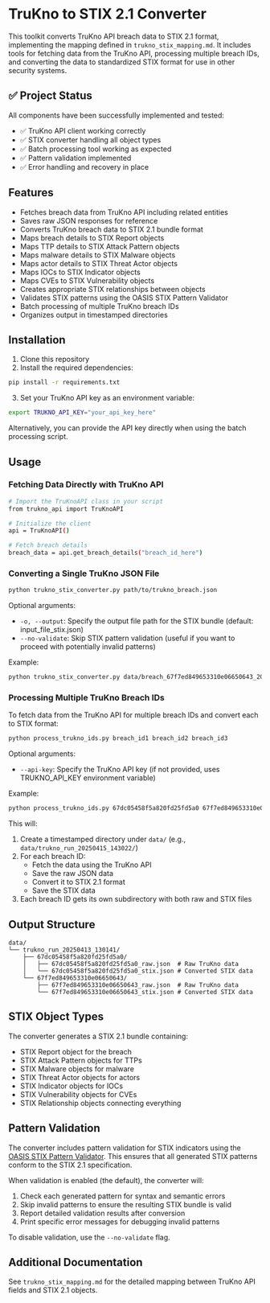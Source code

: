 # TruKno to STIX 2.1 Converter

This toolkit converts TruKno API breach data to STIX 2.1 format, implementing the mapping defined in `trukno_stix_mapping.md`. It includes tools for fetching data from the TruKno API, processing multiple breach IDs, and converting the data to standardized STIX format for use in other security systems.

## ✅ Project Status

All components have been successfully implemented and tested:

- ✅ TruKno API client working correctly
- ✅ STIX converter handling all object types
- ✅ Batch processing tool working as expected
- ✅ Pattern validation implemented
- ✅ Error handling and recovery in place

## Features

- Fetches breach data from TruKno API including related entities
- Saves raw JSON responses for reference
- Converts TruKno breach data to STIX 2.1 bundle format
- Maps breach details to STIX Report objects
- Maps TTP details to STIX Attack Pattern objects
- Maps malware details to STIX Malware objects
- Maps actor details to STIX Threat Actor objects
- Maps IOCs to STIX Indicator objects
- Maps CVEs to STIX Vulnerability objects
- Creates appropriate STIX relationships between objects
- Validates STIX patterns using the OASIS STIX Pattern Validator
- Batch processing of multiple TruKno breach IDs
- Organizes output in timestamped directories

## Installation

1. Clone this repository
2. Install the required dependencies:

```bash
pip install -r requirements.txt
```

3. Set your TruKno API key as an environment variable:

```bash
export TRUKNO_API_KEY="your_api_key_here"
```

Alternatively, you can provide the API key directly when using the batch processing script.

## Usage

### Fetching Data Directly with TruKno API

```bash
# Import the TruKnoAPI class in your script
from trukno_api import TruKnoAPI

# Initialize the client
api = TruKnoAPI()

# Fetch breach details
breach_data = api.get_breach_details("breach_id_here")
```

### Converting a Single TruKno JSON File

```bash
python trukno_stix_converter.py path/to/trukno_breach.json
```

Optional arguments:

- `-o, --output`: Specify the output file path for the STIX bundle (default: input_file_stix.json)
- `--no-validate`: Skip STIX pattern validation (useful if you want to proceed with potentially invalid patterns)

Example:

```bash
python trukno_stix_converter.py data/breach_67f7ed849653310e06650643_20250413_121641.json
```

### Processing Multiple TruKno Breach IDs

To fetch data from the TruKno API for multiple breach IDs and convert each to STIX format:

```bash
python process_trukno_ids.py breach_id1 breach_id2 breach_id3
```

Optional arguments:

- `--api-key`: Specify the TruKno API key (if not provided, uses TRUKNO_API_KEY environment variable)

Example:

```bash
python process_trukno_ids.py 67dc05458f5a820fd25fd5a0 67f7ed849653310e06650643
```

This will:
1. Create a timestamped directory under `data/` (e.g., `data/trukno_run_20250415_143022/`)
2. For each breach ID:
   - Fetch the data using the TruKno API
   - Save the raw JSON data
   - Convert it to STIX 2.1 format
   - Save the STIX data
3. Each breach ID gets its own subdirectory with both raw and STIX files

## Output Structure

```
data/
└── trukno_run_20250413_130141/
    ├── 67dc05458f5a820fd25fd5a0/
    │   ├── 67dc05458f5a820fd25fd5a0_raw.json  # Raw TruKno data
    │   └── 67dc05458f5a820fd25fd5a0_stix.json # Converted STIX data
    └── 67f7ed849653310e06650643/
        ├── 67f7ed849653310e06650643_raw.json  # Raw TruKno data
        └── 67f7ed849653310e06650643_stix.json # Converted STIX data
```

## STIX Object Types

The converter generates a STIX 2.1 bundle containing:

- STIX Report object for the breach
- STIX Attack Pattern objects for TTPs
- STIX Malware objects for malware
- STIX Threat Actor objects for actors
- STIX Indicator objects for IOCs
- STIX Vulnerability objects for CVEs
- STIX Relationship objects connecting everything

## Pattern Validation

The converter includes pattern validation for STIX indicators using the [OASIS STIX Pattern Validator](https://github.com/oasis-open/cti-pattern-validator). This ensures that all generated STIX patterns conform to the STIX 2.1 specification.

When validation is enabled (the default), the converter will:

1. Check each generated pattern for syntax and semantic errors
2. Skip invalid patterns to ensure the resulting STIX bundle is valid
3. Report detailed validation results after conversion
4. Print specific error messages for debugging invalid patterns

To disable validation, use the `--no-validate` flag.

## Additional Documentation

See `trukno_stix_mapping.md` for the detailed mapping between TruKno API fields and STIX 2.1 objects.
